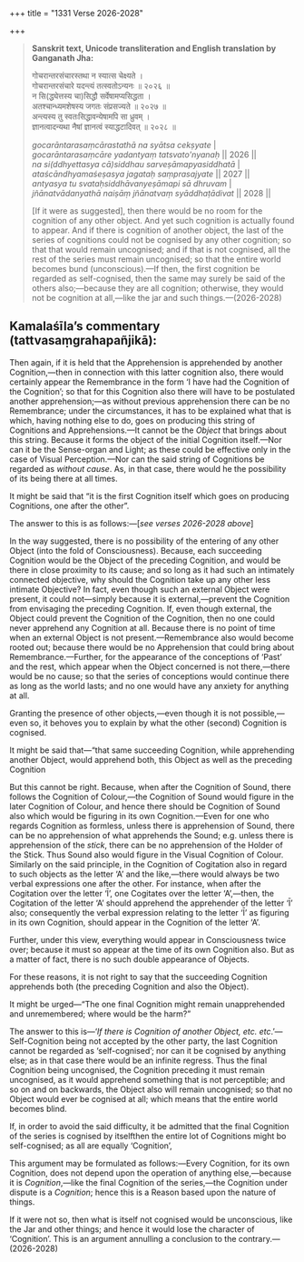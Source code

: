 +++
title = "1331 Verse 2026-2028"

+++
> **Sanskrit text, Unicode transliteration and English translation by Ganganath Jha:** 
>
> गोचरान्तरसंचारस्तथा न स्यात्स चेक्ष्यते ।  
> गोचरान्तरसंचारे यदन्त्यं तत्स्वतोऽन्यनः ॥ २०२६ ॥  
> न सि(द्ध्येत्तस्य चा)सिद्धौ सर्वेषामप्यसिद्धता ।  
> अतश्चान्ध्यमशेषस्य जगतः संप्रसज्यते ॥ २०२७ ॥  
> अन्त्यस्य तु स्वतःसिद्धावन्येषामपि सा ध्रुवम् ।  
> ज्ञानत्वादन्यथा नैषां ज्ञानत्वं स्याद्धटादिवत् ॥ २०२८ ॥ 
>
> *gocarāntarasaṃcārastathā na syātsa cekṣyate* \|  
> *gocarāntarasaṃcāre yadantyaṃ tatsvato'nyanaḥ* \|\| 2026 \|\|  
> *na si(ddhyettasya cā)siddhau sarveṣāmapyasiddhatā* \|  
> *ataścāndhyamaśeṣasya jagataḥ saṃprasajyate* \|\| 2027 \|\|  
> *antyasya tu svataḥsiddhāvanyeṣāmapi sā dhruvam* \|  
> *jñānatvādanyathā naiṣāṃ jñānatvaṃ syāddhaṭādivat* \|\| 2028 \|\| 
>
> [If it were as suggested], then there would be no room for the cognition of any other object. And yet such cognition is actually found to appear. And if there is cognition of another object, the last of the series of cognitions could not be cognised by any other cognition; so that that would remain uncognised; and if that is not cognised, all the rest of the series must remain uncognised; so that the entire world becomes bund (unconscious).—If then, the first cognition be regarded as self-cognised, then the same may surely be said of the others also;—because they are all cognition; otherwise, they would not be cognition at all,—like the jar and such things.—(2026-2028)



## Kamalaśīla’s commentary (tattvasaṃgrahapañjikā):

Then again, if it is held that the Apprehension is apprehended by another Cognition,—then in connection with this latter cognition also, there would certainly appear the Remembrance in the form ‘I have had the Cognition of the Cognition’; so that for this Cognition also there will have to be postulated another apprehension;—as without previous apprehension there can be no Remembrance; under the circumstances, it has to be explained what that is which, having nothing else to do, goes on producing this string of Cognitions and Apprehensions.—It cannot be the *Object* that brings about this string. Because it forms the object of the initial Cognition itself.—Nor can it be the Sense-organ and Light; as these could be effective only in the case of Visual Perception.—Nor can the said string of Cognitions be regarded as *without cause*. As, in that case, there would he the possibility of its being there at all times.

It might be said that “it is the first Cognition itself which goes on producing Cognitions, one after the other”.

The answer to this is as follows:—[*see verses 2026-2028 above*]

In the way suggested, there is no possibility of the entering of any other Object (into the fold of Consciousness). Because, each succeeding Cognition would be the Object of the preceding Cognition, and would be there in close proximity to its cause; and so long as it had such an intimately connected objective, why should the Cognition take up any other less intimate Objective? In fact, even though such an external Object were present, it could not—simply because it is external,—prevent the Cognition from envisaging the preceding Cognition. If, even though external, the Object could prevent the Cognition of the Cognition, then no one could never apprehend any Cognition at all. Because there is no point of time when an external Object is not present.—Remembrance also would become rooted out; because there would be no Apprehension that could bring about Remembrance.—Further, for the appearance of the conceptions of ‘Past’ and the rest, which appear when the Object concerned is not there,—there would be no cause; so that the series of conceptions would continue there as long as the world lasts; and no one would have any anxiety for anything at all.

Granting the presence of other objects,—even though it is not possible,—even so, it behoves you to explain by what the other (second) Cognition is cognised.

It might be said that—“that same succeeding Cognition, while apprehending another Object, would apprehend both, this Object as well as the preceding Cognition

But this cannot be right. Because, when after the Cognition of Sound, there follows the Cognition of Colour,—the Cognition of Sound would figure in the later Cognition of Colour, and hence there should be Cognition of Sound also which would be figuring in its own Cognition.—Even for one who regards Cognition as formless, unless there is apprehension of Sound, there can be no apprehension of what apprehends the Sound; e.g. unless there is apprehension of the *stick*, there can be no apprehension of the Holder of the Stick. Thus Sound also would figure in the Visual Cognition of Colour. Similarly on the said principle, in the Cognition of Cogitation also in regard to such objects as the letter ‘A’ and the like,—there would always be two verbal expressions one after the other. For instance, when after the Cogitation over the letter ‘Ī’, one Cogitates over the letter ‘A’,—then, the Cogitation of the letter ‘A’ should apprehend the apprehender of the letter ‘Ī’ also; consequently the verbal expression relating to the letter ‘Ī’ as figuring in its own Cognition, should appear in the Cognition of the letter ‘A’.

Further, under this view, everything would appear in Consciousness twice over; because it must so appear at the time of its own Cognition also. But as a matter of fact, there is no such double appearance of Objects.

For these reasons, it is not right to say that the succeeding Cognition apprehends both (the preceding Cognition and also the Object).

It might be urged—“The one final Cognition might remain unapprehended and unremembered; where would be the harm?”

The answer to this is—‘*If* *there* *is Cognition* *of another Object, etc. etc*.’—Self-Cognition being not accepted by the other party, the last Cognition cannot be regarded as ‘self-cognised’; nor can it be cognised by anything else; as in that case there would be an infinite regress. Thus the final Cognition being uncognised, the Cognition preceding it must remain uncognised, as it would apprehend something that is not perceptible; and so on and on backwards, the Object also will remain uncognised; so that no Object would ever be cognised at all; which means that the entire world becomes blind.

If, in order to avoid the said difficulty, it be admitted that the final Cognition of the series is cognised by itselfthen the entire lot of Cognitions might bo self-cognised; as all are equally ‘Cognition’,

This argument may be formulated as follows:—Every Cognition, for its own Cognition, does not depend upon the operation of anything else,—because it is *Cognition*,—like the final Cognition of the series,—the Cognition under dispute is a *Cognition*; hence this is a Reason based upon the nature of things.

If it were not so, then what is itself not cognised would be unconscious, like the Jar and other things; and hence it would lose the character of ‘Cognition’. This is an argument annulling a conclusion to the contrary.—(2026-2028)


